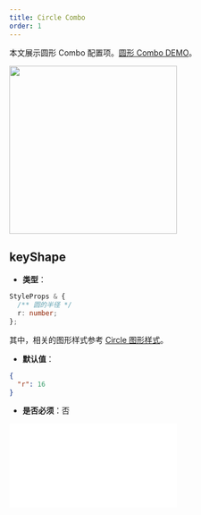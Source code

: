 ```yaml
---
title: Circle Combo
order: 1
---
```


本文展示圆形 Combo 配置项。[圆形 Combo DEMO](/zh/examples/item/defaultCombos/#circle)。

<img src="https://mdn.alipayobjects.com/huamei_qa8qxu/afts/img/A*Kbk1S5pzSY0AAAAAAAAAAAAADmJ7AQ/original" width=300 />

## keyShape

- **类型**：

```typescript
StyleProps & {
  /** 圆的半径 */
  r: number;
};
```

其中，相关的图形样式参考 [Circle 图形样式](../shape/CircleStyleProps.zh.md)。

- **默认值**：

```json
{
  "r": 16
}
```

- **是否必须**：否

<embed src="../../../common/ComboShapeStyles.zh.md"></embed>
